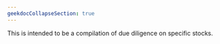 ```yaml
---
geekdocCollapseSection: true
---
```


This is intended to be a compilation of due diligence on specific stocks.
